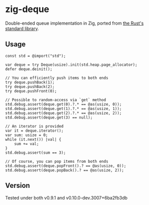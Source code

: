 # zig-deque

Double-ended queue implementation in Zig, ported from [the Rust's standard library](https://doc.rust-lang.org/std/collections/struct.VecDeque.html).

## Usage

```zig
const std = @import("std");

var deque = try Deque(usize).init(std.heap.page_allocator);
defer deque.deinit();

// You can efficiently push items to both ends
try deque.pushBack(1);
try deque.pushBack(2);
try deque.pushFront(0);

// Possible to random-access via `get` method
std.debug.assert(deque.get(0).?.* == @as(usize, 0));
std.debug.assert(deque.get(1).?.* == @as(usize, 1));
std.debug.assert(deque.get(2).?.* == @as(usize, 2));
std.debug.assert(deque.get(3) == null);

// An iterator is provided
var it = deque.iterator();
var sum: usize = 0;
while (it.next()) |val| {
    sum += val;
}
std.debug.assert(sum == 3);

// Of course, you can pop items from both ends
std.debug.assert(deque.popFront().? == @as(usize, 0));
std.debug.assert(deque.popBack().? == @as(usize, 2));
```

## Version

Tested under both v0.9.1 and v0.10.0-dev.3007+6ba2fb3db
